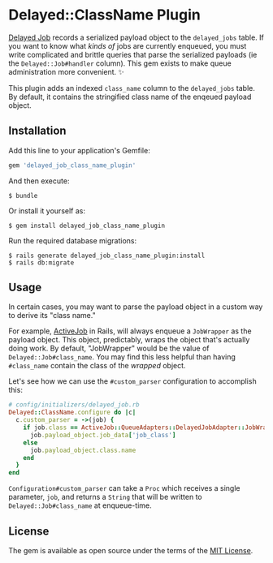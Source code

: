 # Delayed::ClassName Plugin

[Delayed Job](https://github.com/collectiveidea/delayed_job) records a serialized payload object to the `delayed_jobs` table. If you want to know what _kinds of_ jobs are currently enqueued, you must write complicated and brittle queries that parse the serialized payloads (ie the `Delayed::Job#handler` column). This gem exists to make queue administration more convenient. :sparkles:

This plugin adds an indexed `class_name` column to the `delayed_jobs` table. By default, it contains the stringified class name of the enqeued payload object.

## Installation

Add this line to your application's Gemfile:

```ruby
gem 'delayed_job_class_name_plugin'
```

And then execute:

    $ bundle

Or install it yourself as:

    $ gem install delayed_job_class_name_plugin

Run the required database migrations:

    $ rails generate delayed_job_class_name_plugin:install
    $ rails db:migrate

## Usage

In certain cases, you may want to parse the payload object in a custom way to derive its "class name."

For example, [ActiveJob](http://edgeguides.rubyonrails.org/active_job_basics.html) in Rails, will always enqueue a `JobWrapper` as the payload object. This object, predictably, wraps the object that's actually doing work. By default, "JobWrapper" would be the value of `Delayed::Job#class_name`. You may find this less helpful than having `#class_name` contain the class of the _wrapped_ object.

Let's see how we can use the `#custom_parser` configuration to accomplish this:

```ruby
# config/initializers/delayed_job.rb
Delayed::ClassName.configure do |c|
  c.custom_parser = ->(job) {
    if job.class == ActiveJob::QueueAdapters::DelayedJobAdapter::JobWrapper
      job.payload_object.job_data['job_class']
    else
      job.payload_object.class.name
    end
  }
end
```

`Configuration#custom_parser` can take a `Proc` which receives a single parameter, `job`, and returns a `String` that will be written to `Delayed::Job#class_name` at enqueue-time.

## License

The gem is available as open source under the terms of the [MIT License](http://opensource.org/licenses/MIT).
